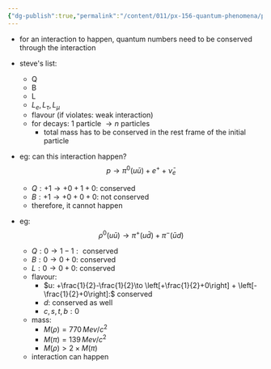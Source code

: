 ```yaml
---
{"dg-publish":true,"permalink":"/content/011/px-156-quantum-phenomena/px-156-b-particle-physics/px-156-f-the-particle-zoo/px-156-f6-conservation-of-quantum-numbers-in-interactions/","created":"2024-11-25T10:50:32.000+00:00","updated":"2024-11-26T20:02:55.673+00:00"}
---
```


- for an interaction to happen, quantum numbers need to be conserved through the interaction
- steve's list:
	- Q
	- B
	- L
	- $L_{e}, L_{\tau}, L_{\mu}$
	- flavour (if violates: weak interaction)
	- for decays: 1 particle $\to n$ particles
		- total mass has to be conserved in the rest frame of the initial particle

- eg: can this interaction happen? 
$$p \to \pi^{0}(u\bar u) + e^{+} + \bar\nu_{e}$$
	- $Q: +1 \to +0 +1 +0:$ conserved
	- $B: +1 \to +0 +0 +0:$ not conserved
	- therefore, it cannot happen

- eg: 
$$\rho^{0}(u\bar u) \to \pi^{+} (u\bar d) + \pi^{-}(\bar u d)$$
	- ${} Q: 0 \to 1-1: {}$ conserved
	- $B: 0\to0+0:$ conserved
	- $L: 0\to0+0:$ conserved
	- flavour:
		- $u: +\frac{1}{2}-\frac{1}{2}\to \left[+\frac{1}{2}+0\right] + \left[-\frac{1}{2}+0\right]:$ conserved
		- $d:$ conserved as well
		- $c,s,t,b: 0$ 
	- mass: 
		- ${} M(\rho)=770\,Mev/c^2 {}$
		- $M(\pi)=139\,Mev/c^2$
		- $M(\rho)>2\times M(\pi)$
	- interaction can happen
